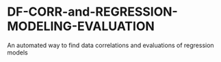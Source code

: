 # DF-CORR-and-REGRESSION-MODELING-EVALUATION
An automated way to find data correlations and evaluations of regression models
